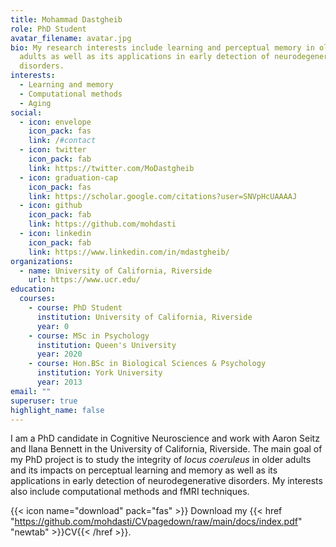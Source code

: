```yaml
---
title: Mohammad Dastgheib
role: PhD Student
avatar_filename: avatar.jpg
bio: My research interests include learning and perceptual memory in older
  adults as well as its applications in early detection of neurodegenerative
  disorders.
interests:
  - Learning and memory
  - Computational methods
  - Aging
social:
  - icon: envelope
    icon_pack: fas
    link: /#contact
  - icon: twitter
    icon_pack: fab
    link: https://twitter.com/MoDastgheib
  - icon: graduation-cap
    icon_pack: fas
    link: https://scholar.google.com/citations?user=SNVpHcUAAAAJ
  - icon: github
    icon_pack: fab
    link: https://github.com/mohdasti
  - icon: linkedin
    icon_pack: fab
    link: https://www.linkedin.com/in/mdastgheib/
organizations:
  - name: University of California, Riverside
    url: https://www.ucr.edu/
education:
  courses:
    - course: PhD Student
      institution: University of California, Riverside
      year: 0
    - course: MSc in Psychology
      institution: Queen's University
      year: 2020
    - course: Hon.BSc in Biological Sciences & Psychology
      institution: York University
      year: 2013
email: ""
superuser: true
highlight_name: false
---
```

I am a PhD candidate in Cognitive Neuroscience and work with Aaron Seitz and Ilana Bennett in the University of California, Riverside. The main goal of my PhD project is to study the integrity of *locus coeruleus* in older adults and its impacts on perceptual learning and memory as well as its applications in early detection of neurodegenerative disorders. My interests also include computational methods and fMRI techniques.

{{< icon name="download" pack="fas" >}} Download my {{< href "https://github.com/mohdasti/CVpagedown/raw/main/docs/index.pdf" "newtab" >}}CV{{< /href >}}.
